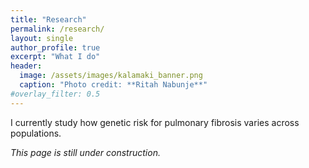 ```yaml
---
title: "Research"
permalink: /research/
layout: single
author_profile: true
excerpt: "What I do"
header:
  image: /assets/images/kalamaki_banner.png
  caption: "Photo credit: **Ritah Nabunje**"
#overlay_filter: 0.5 
---
```


I currently study how genetic risk for pulmonary fibrosis varies across populations.  

*This page is still under construction.*
